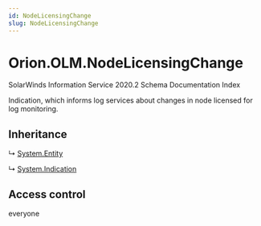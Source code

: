 ```yaml
---
id: NodeLicensingChange
slug: NodeLicensingChange
---
```


# Orion.OLM.NodeLicensingChange

SolarWinds Information Service 2020.2 Schema Documentation Index

Indication, which informs log services about changes in node licensed for log monitoring.

## Inheritance

↳ [System.Entity](./../System/Entity)

↳ [System.Indication](./../System/Indication)

## Access control

everyone

